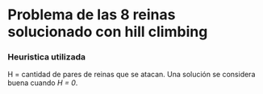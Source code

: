 # Problema de las 8 reinas solucionado con hill climbing
### Heuristica utilizada
H = cantidad de pares de reinas que se atacan.
Una solución se considera buena cuando *H = 0*.
